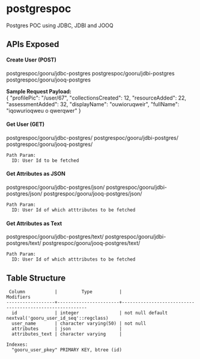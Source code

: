 # postgrespoc
Postgres POC using JDBC, JDBI and JOOQ

<h2>APIs Exposed</h2>
<h4>Create User (POST)</h4>
    postgrespoc/gooru/jdbc-postgres
    postgrespoc/gooru/jdbi-postgres
    postgrespoc/gooru/jooq-postgres

<strong>Sample Request Payload:</strong><br>
{
  "profilePic": "/user/67",
  "collectionsCreated": 12,
  "resourceAdded": 22,
  "assessmentAdded": 32,
  "displayName": "ouwioruqweir",
  "fullName": "iqowurioqweu o qwerqwer"
}

<h4>Get User (GET)</h4>
    postgrespoc/gooru/jdbc-postgres/<ID>
    postgrespoc/gooru/jdbi-postgres/<ID>
    postgrespoc/gooru/jooq-postgres/<ID>

    Path Param:
      ID: User Id to be fetched

<h4>Get Attributes as JSON</h4>
    postgrespoc/gooru/jdbc-postgres/json/<ID>
    postgrespoc/gooru/jdbi-postgres/json/<ID>
    postgrespoc/gooru/jooq-postgres/json/<ID>

    Path Param:
      ID: User Id of which atttributes to be fetched

<h4>Get Attributes as Text</h4>
    postgrespoc/gooru/jdbc-postgres/text/<ID>
    postgrespoc/gooru/jdbi-postgres/text/<ID>
    postgrespoc/gooru/jooq-postgres/text/<ID>

    Path Param:
      ID: User Id of which atttributes to be fetched

<h2>Table Structure</h2>

     Column           |         Type          |                        Modifiers                        
    ------------------+-----------------------+---------------------------------------------------------
      id              | integer               | not null default nextval('gooru_user_id_seq'::regclass)
      user_name       | character varying(50) | not null
      attributes      | json                  | 
      attributes_text | character varying     | 
      
    Indexes:
      "gooru_user_pkey" PRIMARY KEY, btree (id)
